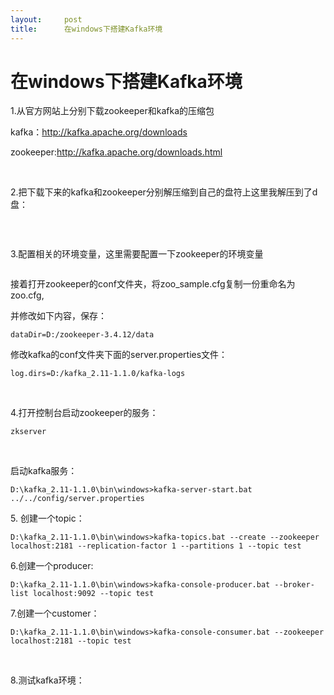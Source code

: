 ```yaml
---
layout:     post
title:      在windows下搭建Kafka环境
---
```

<div id="article_content" class="article_content clearfix csdn-tracking-statistics" data-pid="blog" data-mod="popu_307" data-dsm="post">
								            <link rel="stylesheet" href="https://csdnimg.cn/release/phoenix/template/css/ck_htmledit_views-f76675cdea.css">
						<div class="htmledit_views" id="content_views">
                <h1>在windows下搭建Kafka环境</h1>

<p>1.从官方网站上分别下载zookeeper和kafka的压缩包</p>

<p>kafka：<a href="http://kafka.apache.org/downloads" rel="nofollow">http://kafka.apache.org/downloads</a></p>

<p>zookeeper:<a href="http://kafka.apache.org/downloads.html" rel="nofollow">http://kafka.apache.org/downloads.html</a></p>

<p> </p>

<p>2.把下载下来的kafka和zookeeper分别解压缩到自己的盘符上这里我解压到了d盘：</p>

<p><img alt="" class="has" src="https://img-blog.csdn.net/20180719122856578?watermark/2/text/aHR0cHM6Ly9ibG9nLmNzZG4ubmV0L1czQ2hoaGhoaA==/font/5a6L5L2T/fontsize/400/fill/I0JBQkFCMA==/dissolve/70"></p>

<p> </p>

<p>3.配置相关的环境变量，这里需要配置一下zookeeper的环境变量</p>

<p><img alt="" class="has" src="https://img-blog.csdn.net/20180719123034451?watermark/2/text/aHR0cHM6Ly9ibG9nLmNzZG4ubmV0L1czQ2hoaGhoaA==/font/5a6L5L2T/fontsize/400/fill/I0JBQkFCMA==/dissolve/70"></p>

<p>接着打开zookeeper的conf文件夹，将zoo_sample.cfg复制一份重命名为zoo.cfg,</p>

<p>并修改如下内容，保存：</p>

<pre class="has">
<code class="language-bash">dataDir=D:/zookeeper-3.4.12/data</code></pre>

<p>修改kafka的conf文件夹下面的server.properties文件：</p>

<pre class="has">
<code class="language-bash">log.dirs=D:/kafka_2.11-1.1.0/kafka-logs</code></pre>

<p> </p>

<p>4.打开控制台启动zookeeper的服务：</p>

<pre class="has">
<code class="language-bash">zkserver</code></pre>

<p> </p>

<p>启动kafka服务：</p>

<pre class="has">
<code>D:\kafka_2.11-1.1.0\bin\windows&gt;kafka-server-start.bat ../../config/server.properties</code></pre>

<p>5. 创建一个topic：</p>

<pre class="has">
<code>D:\kafka_2.11-1.1.0\bin\windows&gt;kafka-topics.bat --create --zookeeper localhost:2181 --replication-factor 1 --partitions 1 --topic test</code></pre>

<p>6.创建一个producer:</p>

<pre class="has">
<code>D:\kafka_2.11-1.1.0\bin\windows&gt;kafka-console-producer.bat --broker-list localhost:9092 --topic test</code></pre>

<p>7.创建一个customer：</p>

<pre class="has">
<code>D:\kafka_2.11-1.1.0\bin\windows&gt;kafka-console-consumer.bat --zookeeper localhost:2181 --topic test</code></pre>

<p> </p>

<p>8.测试kafka环境：</p>

<p><img alt="" class="has" src="https://img-blog.csdn.net/20180719124911751?watermark/2/text/aHR0cHM6Ly9ibG9nLmNzZG4ubmV0L1czQ2hoaGhoaA==/font/5a6L5L2T/fontsize/400/fill/I0JBQkFCMA==/dissolve/70"></p>            </div>
                </div>